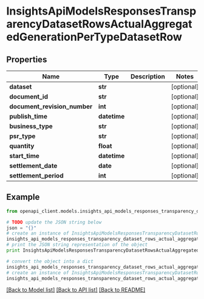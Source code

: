 # InsightsApiModelsResponsesTransparencyDatasetRowsActualAggregatedGenerationPerTypeDatasetRow


## Properties
Name | Type | Description | Notes
------------ | ------------- | ------------- | -------------
**dataset** | **str** |  | [optional] 
**document_id** | **str** |  | [optional] 
**document_revision_number** | **int** |  | [optional] 
**publish_time** | **datetime** |  | [optional] 
**business_type** | **str** |  | [optional] 
**psr_type** | **str** |  | [optional] 
**quantity** | **float** |  | [optional] 
**start_time** | **datetime** |  | [optional] 
**settlement_date** | **date** |  | [optional] 
**settlement_period** | **int** |  | [optional] 

## Example

```python
from openapi_client.models.insights_api_models_responses_transparency_dataset_rows_actual_aggregated_generation_per_type_dataset_row import InsightsApiModelsResponsesTransparencyDatasetRowsActualAggregatedGenerationPerTypeDatasetRow

# TODO update the JSON string below
json = "{}"
# create an instance of InsightsApiModelsResponsesTransparencyDatasetRowsActualAggregatedGenerationPerTypeDatasetRow from a JSON string
insights_api_models_responses_transparency_dataset_rows_actual_aggregated_generation_per_type_dataset_row_instance = InsightsApiModelsResponsesTransparencyDatasetRowsActualAggregatedGenerationPerTypeDatasetRow.from_json(json)
# print the JSON string representation of the object
print InsightsApiModelsResponsesTransparencyDatasetRowsActualAggregatedGenerationPerTypeDatasetRow.to_json()

# convert the object into a dict
insights_api_models_responses_transparency_dataset_rows_actual_aggregated_generation_per_type_dataset_row_dict = insights_api_models_responses_transparency_dataset_rows_actual_aggregated_generation_per_type_dataset_row_instance.to_dict()
# create an instance of InsightsApiModelsResponsesTransparencyDatasetRowsActualAggregatedGenerationPerTypeDatasetRow from a dict
insights_api_models_responses_transparency_dataset_rows_actual_aggregated_generation_per_type_dataset_row_form_dict = insights_api_models_responses_transparency_dataset_rows_actual_aggregated_generation_per_type_dataset_row.from_dict(insights_api_models_responses_transparency_dataset_rows_actual_aggregated_generation_per_type_dataset_row_dict)
```
[[Back to Model list]](../README.md#documentation-for-models) [[Back to API list]](../README.md#documentation-for-api-endpoints) [[Back to README]](../README.md)


